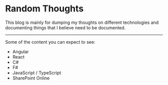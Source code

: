# Random Thoughts #

This blog is mainly for dumping my thoughts on different technologies and documenting things that I believe need to be documented.

---

Some of the content you can expect to see:

* Angular
* React
* C#
* F#
* JavaScript / TypeScript
* SharePoint Online
